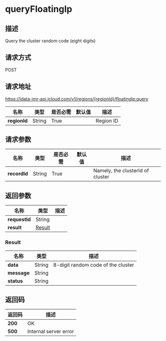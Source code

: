 # queryFloatingIp


## 描述
Query the cluster random code (eight digits)

## 请求方式
POST

## 请求地址
https://idata-jmr-api.jcloud.com/v1/regions/{regionId}/floatingIp:query

|名称|类型|是否必需|默认值|描述|
|---|---|---|---|---|
|**regionId**|String|True||Region ID|

## 请求参数
|名称|类型|是否必需|默认值|描述|
|---|---|---|---|---|
|**recordId**|String|True||Namely, the clusterId of cluster|


## 返回参数
|名称|类型|描述|
|---|---|---|
|**requestId**|String||
|**result**|[Result](##Result)||


### <a name="Result">Result</a>
|名称|类型|描述|
|---|---|---|
|**data**|String|8-digit random code of the cluster|
|**message**|String||
|**status**|String||

## 返回码
|返回码|描述|
|---|---|
|**200**|OK|
|**500**|Internal server error|
